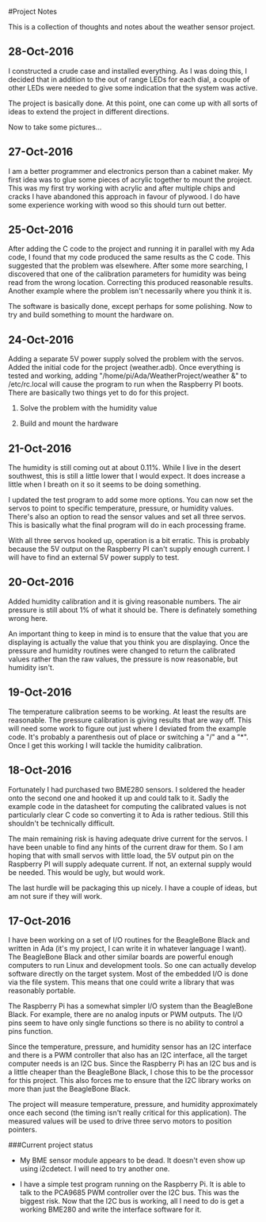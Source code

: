 #Project Notes

This is a collection of thoughts and notes about the weather sensor project.

## 28-Oct-2016
I constructed a crude case and installed everything.  As I was doing this, I
decided that in addition to the out of range LEDs for each dial, a couple of
other LEDs were needed to give some indication that the system was active.

The project is basically done.  At this point, one can come up with all sorts of
ideas to extend the project in different directions.

Now to take some pictures...

## 27-Oct-2016
I am a better programmer and electronics person than a cabinet maker.  My first
idea was to glue some pieces of acrylic together to mount the project.  This was
my first try working with acrylic and after multiple chips and cracks I have
abandoned this approach in favour of plywood.  I do have some experience working
with wood so this should turn out better.

## 25-Oct-2016
After adding the C code to the project and running it in parallel with my Ada code,
I found that my code produced the same results as the C code.  This suggested that
the problem was elsewhere.  After some more searching, I discovered that one of
the calibration parameters for humidity was being read from the wrong location.
Correcting this produced reasonable results.  Another example where the problem
isn't necessarily where you think it is.

The software is basically done, except perhaps for some polishing.  Now to try
and build something to mount the hardware on.

## 24-Oct-2016
Adding a separate 5V power supply solved the problem with the servos.  Added the
initial code for the project (weather.adb).  Once everything is tested and working,
adding "/home/pi/Ada/WeatherProject/weather &" to /etc/rc.local will cause the
program to run when the Raspberry PI boots.  There are basically two things yet
to do for this project.

1. Solve the problem with the humidity value

2. Build and mount the hardware

## 21-Oct-2016
The humidity is still coming out at about 0.11%.  While I live in the desert
southwest, this is still a little lower that I would expect.  It does increase a
little when I breath on it so it seems to be doing something.

I updated the test program to add some more options.  You can now set the servos
to point to specific temperature, pressure, or humidity values.  There's also an
option to read the sensor values and set all three servos.  This is basically
what the final program will do in each processing frame.

With all three servos hooked up, operation is a bit erratic.  This is probably
because the 5V output on the Raspberry PI can't supply enough current.  I will
have to find an external 5V power supply to test.

## 20-Oct-2016
Added humidity calibration and it is giving reasonable numbers.  The air pressure
is still about 1% of what it should be.  There is definately something wrong here.

An important thing to keep in mind is to ensure that the value that you are
displaying is actually the value that you think you are displaying.  Once the
pressure and humidity routines were changed to return the calibrated values
rather than the raw values, the pressure is now reasonable, but humidity isn't.

## 19-Oct-2016
The temperature calibration seems to be working.  At least the results are reasonable.
The pressure calibration is giving results that are way off.  This will need some
work to figure out just where I deviated from the example code.  It's probably a
parenthesis out of place or switching a "/" and a "*".  Once I get this working I will
tackle the humidity calibration.

## 18-Oct-2016
Fortunately I had purchased two BME280 sensors.  I soldered the header onto the
second one and hooked it up and could talk to it.  Sadly the example code in the
datasheet for computing the calibrated values is not particularly clear C code so
converting it to Ada is rather tedious.  Still this shouldn't be technically
difficult.

The main remaining risk is having adequate drive current for the servos.  I have
been unable to find any hints of the current draw for them.  So I am hoping that
with small servos with little load, the 5V output pin on the Raspberry PI will
supply adequate current.  If not, an external supply would be needed.  This would
be ugly, but would work.

The last hurdle will be packaging this up nicely.  I have a couple of ideas, but
am not sure if they will work.

## 17-Oct-2016
I have been working on a set of I/O routines for the BeagleBone Black and
written in Ada (it's my project, I can write it in whatever language I want).
The BeagleBone Black and other similar boards are powerful enough computers to
run Linux and development tools.  So one can actually develop software directly
on the target system.  Most of the embedded I/O is done via the file system.
This means that one could write a library that was reasonably portable.

The Raspberry Pi has a somewhat simpler I/O system than the BeagleBone Black.
For example, there are no analog inputs or PWM outputs.  The I/O pins seem to
have only single functions so there is no ability to control a pins function.

Since the temperature, pressure, and humidity sensor has an I2C interface and
there is a PWM controller that also has an I2C interface, all the target
computer needs is an I2C bus.  Since the Raspberry Pi has an I2C bus and is
a little cheaper than the BeagleBone Black, I chose this to be the processor
for this project.  This also forces me to ensure that the I2C library works on
more than just the BeagleBone Black.

The project will measure temperature, pressure, and humidity approximately once
each second (the timing isn't really critical for this application).  The
measured values will be used to drive three servo motors to position pointers.

###Current project status
* My BME sensor module appears to be dead.  It doesn't even show up using
i2cdetect.  I will need to try another one.

* I have a simple test program running on the Raspberry Pi.  It is able to talk
to the PCA9685 PWM controller over the I2C bus.  This was the biggest risk.
Now that the I2C bus is working, all I need to do is get a working BME280 and
write the interface software for it.
